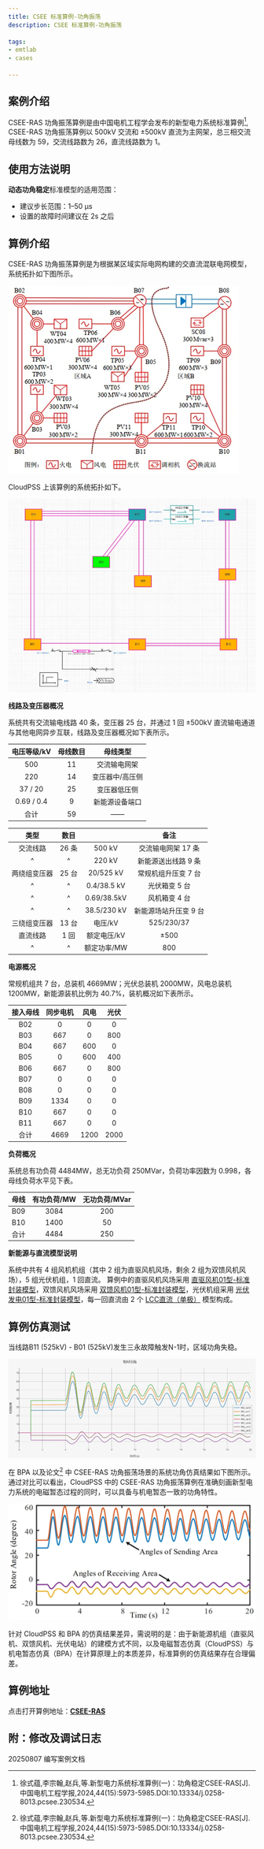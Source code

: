 ```yaml
---
title: CSEE 标准算例-功角振荡
description: CSEE 标准算例-功角振荡

tags:
- emtlab
- cases

---
```


<!-- import DocCardList from '@theme/DocCardList';

<DocCardList /> -->

## 案例介绍
 CSEE-RAS 功角振荡算例是由中国电机工程学会发布的新型电力系统标准算例[^CSEE-RAS], CSEE-RAS 功角振荡算例以 500kV 交流和 ±500kV 直流为主网架，总三相交流母线数为 59，交流线路数为 26，直流线路数为 1。


## 使用方法说明
**动态功角稳定**标准模型的适用范围：
   + 建议步长范围：1–50 μs  
   + 设置的故障时间建议在 2s 之后  

## 算例介绍
CSEE-RAS 功角振荡算例是为根据某区域实际电网构建的交直流混联电网模型，系统拓扑如下图所示。

![CSEE-RAS 系统拓扑](./topology_of_csee_das_main_grid.png "CSEE-RAS 系统拓扑")

CloudPSS 上该算例的系统拓扑如下。

![CSEE-RAS 算例仿真图](./csee_das_main_grid_in_cloudpss.png "CSEE-RAS 算例仿真图")

**线路及变压器概况**

系统共有交流输电线路 40 条，变压器 25 台，并通过 1 回 ±500kV 直流输电通道与其他电网异步互联，线路及变压器概况如下表所示。

| 电压等级/kV  | 母线数目 | 母线类型 |
|:------: |:----: |:----------:|
| 500 | 11 | 交流输电网架 |
| 220 | 14 | 变压器中/高压侧 |
| 37 / 20  | 25 | 变压器低压侧 |
| 0.69 / 0.4 | 9| 新能源设备端口 |
| 合计 | 59| —— |

| 类型  | 数目 |   | 备注 |
|:----: |:----:|:---:|:----:|
| 交流线路 | 26 条 | 500 kV | 交流输电网架 17 条 |
| ^ | ^ | 220 kV  | 新能源送出线路 9 条 |
| 两绕组变压器 | 25 台 | 20/525 kV | 常规机组升压变 7 台 |
| ^ | ^ | 0.4/38.5 kV | 光伏箱变 5 台 |
| ^ | ^ | 0.69/38.5kV | 风机箱变 4 台 |
| ^ | ^ | 38.5/230 kV | 新能源场站升压变 9 台 |
| 三绕组变压器 | 13 台 | 电压/kV | 525/230/37 |
| 直流线路 | 1 回 | 额定电压/kV | ±500 |
| ^ | ^ | 额定功率/MW  | 800 |


**电源概况**

常规机组共 7 台，总装机 4669MW；光伏总装机 2000MW，风电总装机 1200MW，新能源装机比例为 40.7%，装机概况如下表所示。

| 接入母线  | 同步电机  |  风电   | 光伏 |
|:------: |:----:|:-------:|:------:|
| B02 | 0  | 0 | 0 |
| B03 | 667  | 0 | 800 |
| B04 | 667  | 600 | 0 |
| B05 | 0  | 600 | 400 |
| B06 | 667  | 0 | 800 |
| B07 | 0  | 0 | 0 |
| B08 | 0  | 0 | 0 |
| B09 | 1334  | 0 | 0 |
| B10 | 667  | 0 | 0 |
| B11 | 667  | 0 | 0 |
| 合计 | 4669  | 1200 | 2000 |

**负荷概况**

系统总有功负荷 4484MW，总无功负荷 250MVar，负荷功率因数为 0.998，各母线负荷水平见下表。

| 母线  | 有功负荷/MW | 无功负荷/MVar |
|:------: |:----:|:-------:|
| B09 | 3084 | 200 |
| B10 | 1400 | 50 |
| 合计 | 4484  | 250 |

**新能源与直流模型说明**

系统中共有 4 组风机机组（其中 2 组为直驱风机风场，剩余 2 组为双馈风机风场），5 组光伏机组，1 回直流。 算例中的直驱风机风场采用 [直驱风机01型-标准封装模型](../../20-wind-power-system/30-wtg_pmsg_f/10-wtg_pmsg_01-avm-stdm-v2/index.md)，双馈风机风场采用 [双馈风机01型-标准封装模型](../../20-wind-power-system/40-wtg_dfig_f/10-wtg_dfig_01-avm-stdm-v1/index.md)，光伏机组采用 [光伏发电01型-标准封装模型](../../30-photovoltaic-power-system/30-pvs_f/10-pvs_01-avm-stdm-v1/index.md)，每一回直流由 2 个 [LCC直流（单极）](../../../../../documents/software/20-emtlab/110-component-library/30-dc-modules/10-dc-electrical-modules/20-DCLine_sp/index.md) 模型构成。



## 算例仿真测试


当线路B11 (525kV) - B01 (525kV)发生三永故障触发N-1时，区域功角失稳。

![系统相对功角_CloudPSS](./cloudpss_csee_ras_periodic.png "系统相对功角_CloudPSS")

在 BPA 以及论文[^CSEE-RAS] 中 CSEE-RAS 功角振荡场景的系统功角仿真结果如下图所示。通过对比可以看出，CloudPSS 中的 CSEE-RAS 功角振荡算例在准确刻画新型电力系统的电磁暂态过程的同时，可以具备与机电暂态一致的功角特性。


![系统相对功角_BPA](./bpa_das.png "系统相对功角_BPA")

针对 CloudPSS 和 BPA 的仿真结果差异，需说明的是：由于新能源机组（直驱风机、双馈风机、光伏电站）的建模方式不同，以及电磁暂态仿真（CloudPSS）与机电暂态仿真（BPA）在计算原理上的本质差异，标准算例的仿真结果存在合理偏差。


## 算例地址
点击打开算例地址：[**CSEE-RAS**](http://cloudpss-calculate.local.ddns.cloudpss.net/model/open-cloudpss/CSEE-RAS-std-v1b1)


[^CSEE-RAS]:徐式蕴,李宗翰,赵兵,等.新型电力系统标准算例(一)：功角稳定CSEE-RAS[J].中国电机工程学报,2024,44(15):5973-5985.DOI:10.13334/j.0258-8013.pcsee.230534.

## 附：修改及调试日志
20250807 编写案例文档  